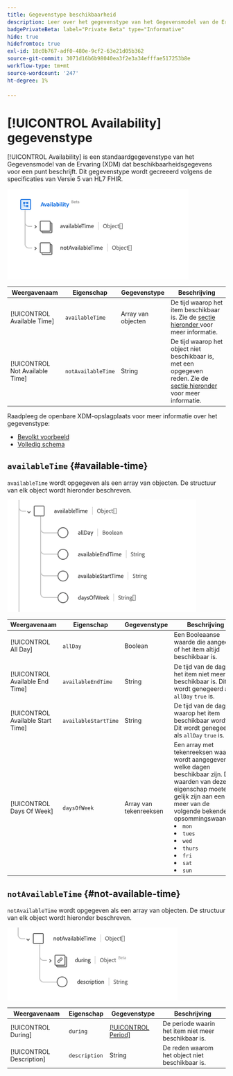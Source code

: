 ```yaml
---
title: Gegevenstype beschikbaarheid
description: Leer over het gegevenstype van het Gegevensmodel van de Ervaring van de Beschikbaarheid (XDM).
badgePrivateBeta: label="Private Beta" type="Informative"
hide: true
hidefromtoc: true
exl-id: 18c0b767-adf0-480e-9cf2-63e21d05b362
source-git-commit: 3071d16b6b98040ea3f2e3a34efffae517253b8e
workflow-type: tm+mt
source-wordcount: '247'
ht-degree: 1%

---
```


# [!UICONTROL Availability] gegevenstype

[!UICONTROL Availability] is een standaardgegevenstype van het Gegevensmodel van de Ervaring (XDM) dat beschikbaarheidsgegevens voor een punt beschrijft. Dit gegevenstype wordt gecreeerd volgens de specificaties van Versie 5 van HL7 FHIR.

![ het gegevenstype van de Beschikbaarheid structuur ](../../../images/healthcare/data-types/availability/availability.png)

| Weergavenaam | Eigenschap | Gegevenstype | Beschrijving |
| --- | --- | --- | --- |
| [!UICONTROL Available Time] | `availableTime` | Array van objecten | De tijd waarop het item beschikbaar is. Zie de [ sectie hieronder ](#available-time) voor meer informatie. |
| [!UICONTROL Not Available Time] | `notAvailableTime` | String | De tijd waarop het object niet beschikbaar is, met een opgegeven reden. Zie de [ sectie hieronder ](#not-available-time) voor meer informatie. |

Raadpleeg de openbare XDM-opslagplaats voor meer informatie over het gegevenstype:

* [ Bevolkt voorbeeld ](https://github.com/adobe/xdm/blob/master/extensions/industry/healthcare/fhir/datatypes/availability.example.1.json)
* [ Volledig schema ](https://github.com/adobe/xdm/blob/master/extensions/industry/healthcare/fhir/datatypes/availability.schema.json)

## `availableTime` {#available-time}

`availableTime` wordt opgegeven als een array van objecten. De structuur van elk object wordt hieronder beschreven.

![ Beschikbare tijdstructuur ](../../../images/healthcare/data-types/availability/available-time.png)

| Weergavenaam | Eigenschap | Gegevenstype | Beschrijving |
| --- | --- | --- | --- |
| [!UICONTROL All Day] | `allDay` | Boolean | Een Booleaanse waarde die aangeeft of het item altijd beschikbaar is. |
| [!UICONTROL Available End Time] | `availableEndTime` | String | De tijd van de dag dat het item niet meer beschikbaar is. Dit wordt genegeerd als `allDay` `true` is. |
| [!UICONTROL Available Start Time] | `availableStartTime` | String | De tijd van de dag waarop het item beschikbaar wordt. Dit wordt genegeerd als `allDay` `true` is. |
| [!UICONTROL Days Of Week] | `daysOfWeek` | Array van tekenreeksen | Een array met tekenreeksen waarin wordt aangegeven welke dagen beschikbaar zijn. De waarden van deze eigenschap moeten gelijk zijn aan een of meer van de volgende bekende opsommingswaarden. <li> `mon` </li> <li> `tues` </li> <li> `wed` </li> <li> `thurs`</li>  <li> `fri` </li> <li> `sat`</li> <li> `sun`</li> |

## `notAvailableTime` {#not-available-time}

`notAvailableTime` wordt opgegeven als een array van objecten. De structuur van elk object wordt hieronder beschreven.

![ niet beschikbare tijdstructuur ](../../../images/healthcare/data-types/availability/not-available-time.png)

| Weergavenaam | Eigenschap | Gegevenstype | Beschrijving |
| --- | --- | --- | --- |
| [!UICONTROL During] | `during` | [[!UICONTROL Period]](../data-types/period.md) | De periode waarin het item niet meer beschikbaar is. |
| [!UICONTROL Description] | `description` | String | De reden waarom het object niet beschikbaar is. |
